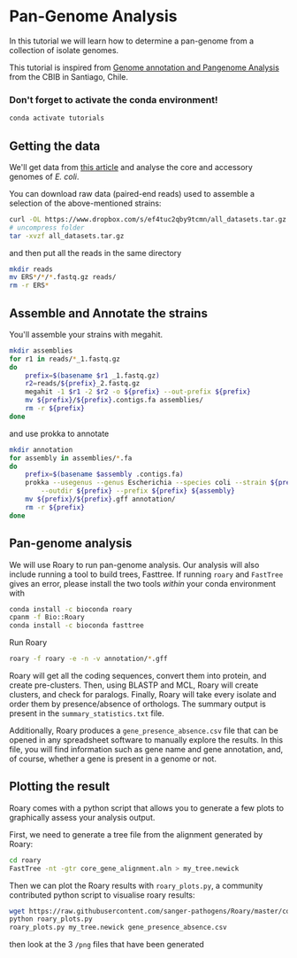 # Pan-Genome Analysis

In this tutorial we will learn how to determine a pan-genome from a collection of isolate genomes.

This tutorial is inspired from [Genome annotation and Pangenome Analysis](https://github.com/microgenomics/tutorials/blob/master/pangenome.md) from the CBIB in Santiago, Chile.

### Don't forget to activate the conda environment!

```bash
conda activate tutorials
```

## Getting the data

We'll get data from [this article](https://journals.plos.org/ploscompbiol/article?id=10.1371/journal.pcbi.1006258) and analyse the core and accessory genomes of _E. coli_.

You can download raw data (paired-end reads) used to assemble a selection of the above-mentioned strains:
 
```bash
curl -OL https://www.dropbox.com/s/ef4tuc2qby9tcmn/all_datasets.tar.gz
# uncompress folder
tar -xvzf all_datasets.tar.gz
```

and then put all the reads in the same directory

```bash
mkdir reads
mv ERS*/*/*.fastq.gz reads/
rm -r ERS*
```

## Assemble and Annotate the strains

You'll assemble your strains with megahit.

```bash
mkdir assemblies
for r1 in reads/*_1.fastq.gz
do
    prefix=$(basename $r1 _1.fastq.gz)
    r2=reads/${prefix}_2.fastq.gz
    megahit -1 $r1 -2 $r2 -o ${prefix} --out-prefix ${prefix}
    mv ${prefix}/${prefix}.contigs.fa assemblies/
    rm -r ${prefix}
done
```

and use prokka to annotate


```bash
mkdir annotation
for assembly in assemblies/*.fa
do
    prefix=$(basename $assembly .contigs.fa)
    prokka --usegenus --genus Escherichia --species coli --strain ${prefix} \
        --outdir ${prefix} --prefix ${prefix} ${assembly}
    mv ${prefix}/${prefix}.gff annotation/
    rm -r ${prefix}
done
```

## Pan-genome analysis

We will use Roary to run pan-genome analysis. Our analysis will also include running a tool to build trees, Fasttree. If running `roary` and `FastTree` gives an error, please install the two tools *within* your conda environment with

```bash
conda install -c bioconda roary
cpanm -f Bio::Roary
conda install -c bioconda fasttree
```

Run Roary

```bash
roary -f roary -e -n -v annotation/*.gff
```

Roary will get all the coding sequences, convert them into protein, and create pre-clusters. Then, using BLASTP and MCL, Roary will create clusters, and check for paralogs. Finally, Roary will take every isolate and order them by presence/absence of orthologs. The summary output is present in the `summary_statistics.txt` file.

Additionally, Roary produces a `gene_presence_absence.csv` file that can be opened in any spreadsheet software to manually explore the results. In this file, you will find information such as gene name and gene annotation, and, of course, whether a gene is present in a genome or not.

## Plotting the result

Roary comes with a python script that allows you to generate a few plots to graphically assess your analysis output.

First, we need to generate a tree file from the alignment generated by Roary:

```bash
cd roary
FastTree -nt -gtr core_gene_alignment.aln > my_tree.newick
```

Then we can plot the Roary results with `roary_plots.py`, a community contributed python script to visualise roary results:

```bash
wget https://raw.githubusercontent.com/sanger-pathogens/Roary/master/contrib/roary_plots/roary_plots.py
python roary_plots.py
roary_plots.py my_tree.newick gene_presence_absence.csv
```

then look at the 3 `/png` files that have been generated
